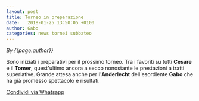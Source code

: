 ```yaml
---
layout: post
title: Torneo in preparazione
date:   2018-01-25 13:50:05 +0100
author: Gabo
categories: news tornei subbateo
---
```


*By {{page.author}}*

Sono iniziati i preparativi per il prossimo torneo. 
Tra i favoriti su tutti **Cesare** e il **Tomer**, quest'ultimo ancora a secco nonostante le prestazioni a tratti superlative.
Grande attesa anche per **l'Anderlecht** dell'esordiente **Gabo** che ha già promesso spettacolo e risultati.

<a href="whatsapp://send?text={{page.title}}" data-action="share/whatsapp/share">Condividi via Whatsapp</a>
